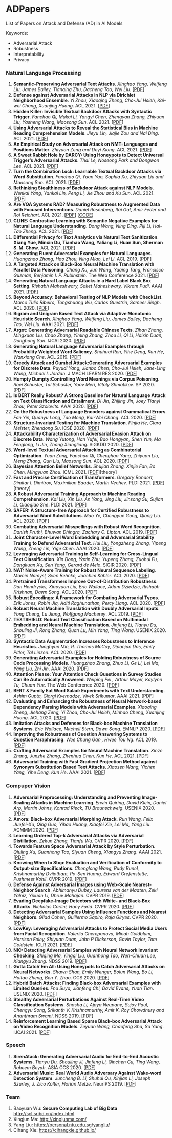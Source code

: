 # ADPapers
List of Papers on Attack and Defense (AD) in AI Models

Keywords: 
- Adversarial Attack
- Robustness
- Interpretability
- Privacy

### Natural Language Processing
1. **Semantic-Preserving Adversarial Text Attacks**. *Xinghao Yang, Weifeng Liu, James Bailey, Tianqing Zhu, Dacheng Tao, Wei Liu*. [[PDF](https://arxiv.org/abs/2108.10015)]
2. **Defense against Adversarial Attacks in NLP via Dirichlet Neighborhood Ensemble**. *Yi Zhou, Xiaoqing Zheng, Cho-Jui Hsieh, Kai-wei Chang, Xuanjing Huang*. ACL 2021. [[PDF](https://arxiv.org/abs/2006.11627)]
3. **Hidden Killer: Invisible Textual Backdoor Attacks with Syntactic Trigger**. *Fanchao Qi, Mukai Li, Yangyi Chen, Zhengyan Zhang, Zhiyuan Liu, Yasheng Wang, Maosong Sun*. ACL 2021.  [[PDF](https://arxiv.org/abs/2105.12400)]
4. **Using Adversarial Attacks to Reveal the Statistical Bias in Machine Reading Comprehension Models**. *Jieyu Lin, Jiajie Zou and Nai Ding*. ACL 2021. [[PDF](https://arxiv.org/abs/2105.11136)] 
5. **An Empirical Study on Adversarial Attack on NMT: Languages and Positions Matter**. *Zhiyuan Zeng and Deyi Xiong*. ACL 2021. [[PDF](https://aclanthology.org/2021.acl-short.58.pdf)] 
6. **A Sweet Rabbit Hole by DARCY: Using Honeypots to Detect Universal Trigger’s Adversarial Attacks**. *Thai Le, Noseong Park and Dongwon Lee*. ACL 2021. [[PDF](https://arxiv.org/abs/2011.10492)]
7. **Turn the Combination Lock: Learnable Textual Backdoor Attacks via Word Substitution**. *Fanchao Qi, Yuan Yao, Sophia Xu, Zhiyuan Liu and Maosong Sun*. ACL 2021. [[PDF](https://arxiv.org/abs/2106.06361)]
8. **Rethinking Stealthiness of Backdoor Attack against NLP Models**. *Wenkai Yang, Yankai Lin, Peng Li, Jie Zhou and Xu Sun*. ACL 2021. [[PDF](https://aclanthology.org/2021.acl-long.431/)] 
9. **Are VQA Systems RAD? Measuring Robustness to Augmented Data with Focused Interventions**. *Daniel Rosenberg, Itai Gat, Amir Feder and Roi Reichart*. ACL 2021. [[PDF](https://arxiv.org/abs/2106.04484)] [[CODE](https://danrosenberg.github.io/rad-measure/)]
10. **CLINE: Contrastive Learning with Semantic Negative Examples for Natural Language Understanding**. *Dong Wang, Ning Ding, Piji Li, Hai-Tao Zheng*. ACL 2021. [[PDF](https://arxiv.org/abs/2107.00440)]
11. **Differential Privacy for Text Analytics via Natural Text Sanitization**. **Xiang Yue, Minxin Du, Tianhao Wang, Yaliang Li, Huan Sun, Sherman S. M. Chow**. ACL 2021. [[PDF](https://arxiv.org/abs/2106.01221)] 
12. **Generating Fluent Adversarial Examples for Natural Languages**. *Huangzhao Zhang, Hao Zhou, Ning Miao, Lei Li*. ACL 2019. [[PDF](https://arxiv.org/abs/2007.06174)] 
13. **A Targeted Attack on Black-Box Neural Machine Translation with Parallel Data Poisoning**. *Chang Xu, Jun Wang, Yuqing Tang, Francisco Guzmán, Benjamin I. P. Rubinstein*. The Web Conference 2021. [[PDF](https://dl.acm.org/doi/abs/10.1145/3442381.3450034)] 
14. **Generating Natural Language Attacks in a Hard Label Black Box Setting**. *Rishabh Maheshwary, Saket Maheshwary, Vikram Pudi*. AAAI 2021. [[PDF](https://www.aaai.org/AAAI21Papers/AAAI-5543.MaheshwaryR.pdf)] 
15. **Beyond Accuracy: Behavioral Testing of NLP Models with CheckList**. *Marco Tulio Ribeiro, Tongshuang Wu, Carlos Guestrin, Sameer Singh*. ACL 2020. [[PDF](https://arxiv.org/abs/2005.04118)] 
16. **Bigram and Unigram Based Text Attack via Adaptive Monotonic Heuristic Search**. *Xinghao Yang, Weifeng Liu, James Bailey, Dacheng Tao, Wei Liu*. AAAI 2021. [[PDF](https://www.aaai.org/AAAI21Papers/AAAI-4570.YangX.pdf)] 
17. **Argot: Generating Adversarial Readable Chinese Texts**. *Zihan Zhang, Mingxuan Liu, Chao Zhang, Yiming Zhang, Zhou Li, Qi Li, Haixin Duan, Donghong Sun*. IJCAI 2020. [[PDF](https://netsec.ccert.edu.cn/files/papers/ijcai20-argot.pdf)] 
18. **Generating Natural Language Adversarial Examples through Probability Weighted Word Saliency**. *Shuhuai Ren, Yihe Deng, Kun He, Wanxiang Che*. ACL 2019. [[PDF](https://aclanthology.org/P19-1103.pdf)] 
19. **Greedy Attack and Gumbel Attack:Generating Adversarial Examples for Discrete Data**. *Puyudi Yang, Jianbo Chen, Cho-Jui Hsieh, Jane-Ling Wang, Michael I. Jordan*. J MACH LEARN RES 2020. [[PDF](https://www.jmlr.org/papers/volume21/19-569/19-569.pdf)] 
20. **Humpty Dumpty:Controlling Word Meanings via Corpus Poisoning**. *Roei Schuster, Tal Schuster, Yoav Meri, Vitaly Shmatikov*. SP 2020. [[PDF](https://ieeexplore.ieee.org/abstract/document/9152608)] 
21. **Is BERT Really Robust? A Strong Baseline for Natural Language Attack on Text Classification and Entailment**. *Di Jin, Zhijing Jin, Joey Tianyi Zhou, Peter Szolovits*. AAAI 2020. [[PDF](https://ojs.aaai.org/index.php/AAAI/article/view/6311)] 
22. **On the Robustness of Language Encoders against Grammatical Errors**. *Fan Yin, Quanyu Long, Tao Meng, Kai-Wei Chang*. ACL 2020. [[PDF](https://arxiv.org/abs/2005.05683)]
23. **Structure-Invariant Testing for Machine Translation**. *Pinjia He, Clara Meister, Zhendong Su*. ICSE 2020. [[PDF](https://ieeexplore.ieee.org/abstract/document/9284002)]
24. **Attackability Characterization of Adversarial Evasion Attack on Discrete Data**. *Wang Yutong, Han Yufei, Bao Hongyan, Shen Yun, Ma Fenglong, Li Jin, Zhang  Xiangliang*. SIGKDD 2020. [[PDF](https://dl.acm.org/doi/abs/10.1145/3394486.3403194)]
25. **Word-level Textual Adversarial Attacking as Combinatorial Optimization**. *Yuan Zang, Fanchao Qi, Chenghao Yang, Zhiyuan Liu, Meng Zhang, Qun Liu, Maosong Sun*. ACL 2020. [[PDF](https://arxiv.org/abs/1910.12196)]
26. **Bayesian Attention Belief Networks**. *Shujian Zhang, Xinjie Fan, Bo Chen, Mingyuan Zhou*. ICML 2021. [[PDF](https://arxiv.org/abs/2106.05251)][theory]
27. **Fast and Precise Certification of Transformers**. *Gregory Bonaert, Dimitar I. Dimitrov, Maximilian Baader, Martin Vechev*. PLDI 2021. [[PDF](https://dl.acm.org/doi/abs/10.1145/3453483.3454056)][theory]
28. **A Robust Adversarial Training Approach to Machine Reading Comprehension**. *Kai Liu, Xin Liu, An Yang, Jing Liu, Jinsong Su, Sujian Li, Qiaoqiao She*. PLDI 2021. [[PDF](https://dl.acm.org/doi/abs/10.1145/3453483.3454056)]
29. **SAFER: A Structure-free Approach for Certified Robustness to Adversarial Word Substitutions**. *Mao Ye, Chengyue Gong, Qiang Liu*. ACL 2020. [[PDF](https://arxiv.org/abs/2005.14424)]
30. **Combating Adversarial Misspellings with Robust Word Recognition**. *Danish Pruthi, Bhuwan Dhingra, Zachary C. Lipton*. ACL 2019. [[PDF](https://arxiv.org/abs/1905.11268)]
31. **Joint Character-Level Word Embedding and Adversarial Stability Training to Defend Adversarial Text**. *Hui Liu,  Yongzheng Zhang, Yipeng Wang, Zheng Lin, Yige Chen*. AAAI 2020. [[PDF](https://ojs.aaai.org/index.php/AAAI/article/view/6356)]
32. **Leveraging Adversarial Training in Self-Learning for Cross-Lingual Text Classification**. *Xin Dong, Yaxin Zhu, Yupeng Zhang, Zuohui Fu, Dongkuan Xu, Sen Yang, Gerard de Melo*. SIGIR 2020. [[PDF](https://dl.acm.org/doi/abs/10.1145/3397271.3401209)]
33. **NAT: Noise-Aware Training for Robust Neural Sequence Labeling**. *Marcin Namysl, Sven Behnke, Joachim Köhler*. ACL 2020. [[PDF](https://arxiv.org/abs/2005.07162)]
34. **Pretrained Transformers Improve Out-of-Distribution Robustness**. *Dan Hendrycks, Xiaoyuan Liu, Eric Wallace, Adam Dziedzic, Rishabh Krishnan, Dawn Song*. ACL 2020. [[PDF](https://arxiv.org/abs/2004.06100)]
35. **Robust Encodings: A Framework for Combating Adversarial Typos**. *Erik Jones, Robin Jia, Aditi Raghunathan, Percy Liang*. ACL 2020. [[PDF](https://arxiv.org/abs/2005.01229)]
36. **Robust Neural Machine Translation with Doubly Adversarial Inputs**. *Yong Cheng, Lu Jiang, Wolfgang Macherey*. ACL 2019. [[PDF](https://arxiv.org/abs/1906.02443)]
37. **TEXTSHIELD: Robust Text Classification Based on Multimodal Embedding and Neural Machine Translation**. *Jinfeng Li, Tianyu Du, Shouling Ji, Rong Zhang, Quan Lu, Min Yang, Ting Wang*. USENIX 2020. [[PDF](https://www.usenix.org/conference/usenixsecurity20/presentation/li-jinfeng)]
38. **Syntactic Data Augmentation Increases Robustness to Inference Heuristics**. *Junghyun Min, R. Thomas McCoy, Dipanjan Das, Emily Pitler, Tal Linzen*. ACL 2020. [[PDF](https://arxiv.org/abs/2004.11999)]
39. **Generating Adversarial Examples for Holding Robustness of Source Code Processing Models**. *Huangzhao Zhang, Zhuo Li, Ge Li, Lei Ma, Yang Liu, Zhi Jin*. AAAI 2020. [[PDF](https://ojs.aaai.org/index.php/AAAI/article/view/5469)]
40. **Attention Please: Your Attention Check Questions in Survey Studies Can Be Automatically Answered**. *Weiping Pei
, Arthur Mayer, Kaylynn Tu, Chuan Yue*. The Web Conference 2020. [[PDF](https://dl.acm.org/doi/abs/10.1145/3366423.3380195)]
40. **BERT & Family Eat Word Salad: Experiments with Text Understanding**. *Ashim Gupta, Giorgi Kvernadze, Vivek Srikumar*. AAAI 2021. [[PDF](https://www.aaai.org/AAAI21Papers/AAAI-10273.GuptaA.pdf)]
41. **Evaluating and Enhancing the Robustness of Neural Network-based Dependency Parsing Models with Adversarial Examples**. *Xiaoqing Zheng, Jiehang Zeng, Yi Zhou, Cho-Jui Hsieh, Minhao Cheng, Xuanjing Huang*. ACL 2020. [[PDF](https://aclanthology.org/2020.acl-main.590)]
42. **Imitation Attacks and Defenses for Black-box Machine Translation Systems**. *Eric Wallace, Mitchell Stern, Dawn Song*. EMNLP 2020. [[PDF](https://arxiv.org/abs/2004.15015)]
43. **Improving the Robustness of Question Answering Systems to Question Paraphrasing**. *Wee Chung Gan
, Hwee Tou Ng*. ACL 2019. [[PDF](https://aclanthology.org/P19-1610.pdf)]
44. **Crafting Adversarial Examples for Neural Machine Translation**. *Xinze Zhang, Junzhe Zhang, Zhenhua Chen, Kun He*. ACL 2021. [[PDF](https://aclanthology.org/2021.acl-long.153/)]
45. **Adversarial Training with Fast Gradient Projection Method against Synonym Substitution Based Text Attacks**. *Xiaosen Wang, Yichen Yang, Yihe Deng, Kun He*. AAAI 2021. [[PDF](https://ojs.aaai.org/index.php/AAAI/article/view/17648)]

### Compuper Vision
1. **Adversarial Preprocessing: Understanding and Preventing Image-Scaling Attacks in Machine Learning**. *Erwin Quiring, David Klein, Daniel Arp, Martin Johns, Konrad Rieck, TU Braunschweig*. USENIX 2020. [[PDF](https://www.usenix.org/conference/usenixsecurity20/presentation/quiring)]
2. **Amora: Black-box Adversarial Morphing Attack**. *Run Wang, Felix Juefei-Xu, Qing Guo, Yihao Huang, Xiaofei Xie, Lei Ma, Yang Liu*. ACMMM 2020. [[PDF](https://dl.acm.org/doi/abs/10.1145/3394171.3413544)]
3. **Learning Ordered Top-k Adversarial Attacks via Adversarial Distillation**. *Zekun Zhang, Tianfu Wu*. CVPR 2020. [[PDF](https://openaccess.thecvf.com/content_CVPRW_2020/html/w47/Zhang_Learning_Ordered_Top-k_Adversarial_Attacks_via_Adversarial_Distillation_CVPRW_2020_paper.html)]
4. **Towards Feature Space Adversarial Attack by Style Perturbation**. *Qiuling Xu, Guanhong Tao, Siyuan Cheng, Xiangyu Zhang*. AAAI 2021. [[PDF](https://www.aaai.org/AAAI21Papers/AAAI-10011.XuQ.pdf)]
5. **Knowing When to Stop: Evaluation and Verification of Conformity to Output-size Specifications**. *Chenglong Wang, Rudy Bunel, Krishnamurthy Dvijotham, Po-Sen Huang, Edward Grefenstette, Pushmeet Kohli*. CVPR 2019. [[PDF](https://openaccess.thecvf.com/content_CVPR_2019/html/Wang_Knowing_When_to_Stop_Evaluation_and_Verification_of_Conformity_to_CVPR_2019_paper.html)]
6. **Defense Against Adversarial Images using Web-Scale Nearest-Neighbor Search**. *Abhimanyu Dubey, Laurens van der Maaten, Zeki Yalniz, Yixuan Li, Dhruv Mahajan*. CVPR 2019. [[PDF](https://openaccess.thecvf.com/content_CVPR_2019/html/Dubey_Defense_Against_Adversarial_Images_Using_Web-Scale_Nearest-Neighbor_Search_CVPR_2019_paper.html)]
7. **Evading Deepfake-Image Detectors with White- and Black-Box Attacks**. *Nicholas Carlini, Hany Farid*. CVPR 2020. [[PDF](https://openaccess.thecvf.com/content_CVPRW_2020/html/w39/Carlini_Evading_Deepfake-Image_Detectors_With_White-_and_Black-Box_Attacks_CVPRW_2020_paper.html)]
8. **Detecting Adversarial Samples Using Influence Functions and Nearest Neighbors**. *Gilad Cohen, Guillermo Sapiro, Raja Giryes*. CVPR 2020. [[PDF](https://ieeexplore.ieee.org/document/9157555/authors#full-text-header)]
9. **LowKey: Leveraging Adversarial Attacks to Protect Social Media Users from Facial Recognition**. *Valeriia Cherepanova, Micah Goldblum, Harrison Foley, Shiyuan Duan, John P Dickerson, Gavin Taylor, Tom Goldstein*. ICLR 2021. [[PDF](https://openreview.net/forum?id=hJmtwocEqzc)]
10. **NIC: Detecting Adversarial Samples with Neural Network Invariant Checking**. *Shiqing Ma, Yingqi Liu, Guanhong Tao, Wen-Chuan Lee, Xiangyu Zhang*. NDSS 2019. [[PDF](https://www.ndss-symposium.org/ndss-paper/nic-detecting-adversarial-samples-with-neural-network-invariant-checking/)]
11. **Gotta Catch'Em All: Using Honeypots to Catch Adversarial Attacks on Neural Networks**. *Shawn Shan, Emily Wenger, Bolun Wang, Bo Li, Haitao Zheng, Ben Y. Zhao*. CCS 2020. [[PDF](https://dl.acm.org/doi/10.1145/3372297.3417231)]
12. **Hybrid Batch Attacks: Finding Black-box Adversarial Examples with Limited Queries**. *Fnu Suya, Jianfeng Chi, David Evans, Yuan Tian*. USENIX 2020. [[PDF](https://www.usenix.org/conference/usenixsecurity20/presentation/suya)]
13. **Stealthy Adversarial Perturbations Against  Real-Time Video Classification Systems**. *Shasha Li, Ajaya Neupane, Sujoy Paul, Chengyu Song, Srikanth V. Krishnamurthy, Amit K. Roy Chowdhury and Ananthram Swami*. NDSS 2019. [[PDF](https://www.ndss-symposium.org/ndss-paper/stealthy-adversarial-perturbations-against-real-time-video-classification-systems/)]
14. **Reinforcement Learning Based Sparse Black-box Adversarial Attack on Video Recognition Models**. *Zeyuan Wang, Chaofeng Sha, Su Yang*. IJCAI 2021. [[PDF](https://www.ijcai.org/proceedings/2021/435)]

### Speech
1. **SirenAtack: Generating Adversarial Audio for End-to-End Acoustic Systems**. *Tianyu Du, Shouling Ji, Jinfeng Li, Qinchen Gu, Ting Wang, Raheem Beyah*. ASIA CCS 2020. [[PDF](https://dl.acm.org/doi/abs/10.1145/3320269.3384733)]
2. **Adversarial Music: Real World Audio Adversary Against Wake-word Detection System**. *Juncheng B. Li, Shuhui Qu, Xinjian Li, Joseph Szurley, J. Zico Kolter, Florian Metze*. NeurIPS 2019. [[PDF](https://arxiv.org/abs/1911.00126)]



### Team
1. Baoyuan Wu: **Secure Computing Lab of Big Data** http://scl.sribd.cn/index.html
2. Xingjun Ma: http://xingjunma.com/
3. Yang Liu: https://personal.ntu.edu.sg/yangliu/
4. Cihang Xie: https://cihangxie.github.io/
